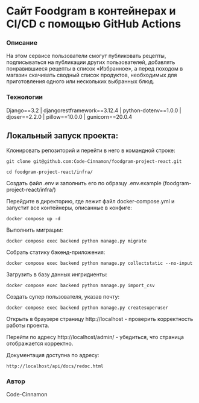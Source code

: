 # Сайт Foodgram в контейнерах и CI/CD с помощью GitHub Actions
### Описание
На этом сервисе пользователи смогут публиковать рецепты, подписываться на публикации других пользователей, добавлять понравившиеся рецепты в список «Избранное», а перед походом в магазин скачивать сводный список продуктов, необходимых для приготовления одного или нескольких выбранных блюд.
### Технологии
Django==3.2 | djangorestframework==3.12.4 | python-dotenv==1.0.0 | djoser==2.2.0 | pillow==10.0.0 | gunicorn==20.0.4

## Локальный запуск проекта:
Клонировать репозиторий и перейти в него в командной строке:
```
git clone git@github.com:Code-Cinnamon/foodgram-project-react.git
```
```
cd foodgram-project-react/infra/
```
Создать файл .env и заполнить его по образцу .env.example (foodgram-project-react/infra/)

Перейдите в директорию, где лежит файл docker-compose.yml и запустит все контейнеры, описанные в конфиге:
```
docker compose up -d
```
Выполнить миграции:
```
docker compose exec backend python manage.py migrate
```
Собрать статику бэкенд-приложения:
```
docker compose exec backend python manage.py collectstatic --no-input
```
Загрузить в базу данных ингридиенты:
```
docker compose exec backend python manage.py import_csv
```
Создать супер пользователя, указав почту:
```
docker compose exec backend python manage.py createsuperuser
```
Открыть в браузере страницу http://localhost - проверить корректность работы проекта.

Перейти по адресу http://localhost/admin/ - убедиться, что страница отображается корректно.

Документация доступна по адресу:
```
http://localhost/api/docs/redoc.html
```

### Автор
Code-Cinnamon

